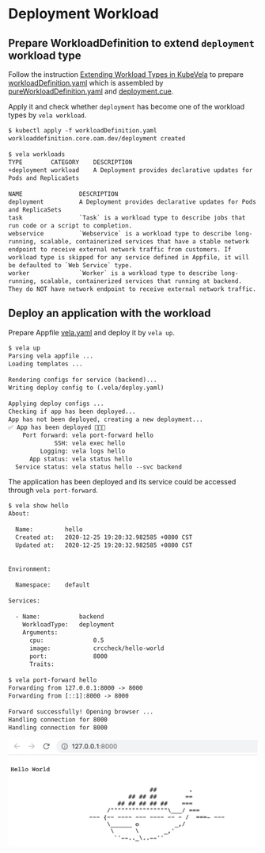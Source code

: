 # Deployment Workload

## Prepare WorkloadDefinition to extend `deployment` workload type

Follow the instruction [Extending Workload Types in KubeVela](https://kubevela.io/#/en/platform-engineers/workload-type?id=extending-workload-types-in-kubevela) to prepare [workloadDefinition.yaml](./workloadDefinition.yaml)
which is assembled by [pureWorkloadDefinition.yaml](./pureWorkloadDefinition.yaml) and [deployment.cue](./deployment.cue).

Apply it and check whether `deployment` has become one of the workload types by `vela workload`.

```
$ kubectl apply -f workloadDefinition.yaml
workloaddefinition.core.oam.dev/deployment created

$ vela workloads
TYPE       	CATEGORY	DESCRIPTION
+deployment	workload	A Deployment provides declarative updates for Pods and ReplicaSets

NAME               	DESCRIPTION
deployment         	A Deployment provides declarative updates for Pods and ReplicaSets
task               	`Task` is a workload type to describe jobs that run code or a script to completion.
webservice         	`Webservice` is a workload type to describe long-running, scalable, containerized services that have a stable network endpoint to receive external network traffic from customers. If workload type is skipped for any service defined in Appfile, it will be defaulted to `Web Service` type.
worker             	`Worker` is a workload type to describe long-running, scalable, containerized services that running at backend. They do NOT have network endpoint to receive external network traffic.
```

## Deploy an application with the workload

Prepare Appfile [vela.yaml](./vela.yaml) and deploy it by `vela up`.

```
$ vela up
Parsing vela appfile ...
Loading templates ...

Rendering configs for service (backend)...
Writing deploy config to (.vela/deploy.yaml)

Applying deploy configs ...
Checking if app has been deployed...
App has not been deployed, creating a new deployment...
✅ App has been deployed 🚀🚀🚀
    Port forward: vela port-forward hello
             SSH: vela exec hello
         Logging: vela logs hello
      App status: vela status hello
  Service status: vela status hello --svc backend
```

The application has been deployed and its service could be accessed through `vela port-forward`.

```
$ vela show hello
About:

  Name:      	hello
  Created at:	2020-12-25 19:20:32.982585 +0800 CST
  Updated at:	2020-12-25 19:20:32.982585 +0800 CST


Environment:

  Namespace:	default

Services:

  - Name:        	backend
    WorkloadType:	deployment
    Arguments:
      cpu:          	0.5
      image:        	crccheck/hello-world
      port:         	8000
      Traits:

$ vela port-forward hello
Forwarding from 127.0.0.1:8000 -> 8000
Forwarding from [::1]:8000 -> 8000

Forward successfully! Opening browser ...
Handling connection for 8000
Handling connection for 8000
```

![](./accessing-application.jpg)